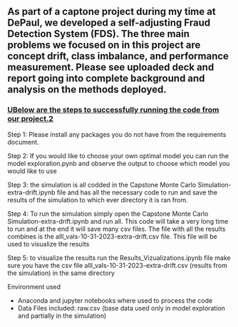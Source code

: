 ## As part of a captone project during my time at DePaul, we developed a self-adjusting Fraud Detection System (FDS). The three main problems we focused on in this project are concept drift, class imbalance, and performance measurement. Please see uploaded deck and report going into complete background and analysis on the methods deployed.

### <ins>UBelow are the steps to successfully running the code from our project.2</ins>


Step 1: Please install any packages you do not have from the requirements document.

Step 2: If you would like to choose your own optimal model you can run the model exploration.pynb and observe the output to choose which model you would like to use

Step 3: the simulation is all codded in the Capstone Monte Carlo Simulation-extra-drift.ipynb file and has all the necessary code to run and save the results of the simulation to which ever directory it is ran from. 

Step 4: To run the simulation simply open the Capstone Monte Carlo Simulation-extra-drift.ipynb and run all. This code will take a very long time to run and at the end it will save many csv files. The file with all the results combines is the alll_vals-10-31-2023-extra-drift.csv file. This file will be used to visualize the results

Step 5: to visualize the results run the Results_Vizualizations.ipynb file make sure you have the csv file alll_vals-10-31-2023-extra-drift.csv (results from the simulation) in the same directory

Environment used

-	Anaconda and jupyter notebooks where used to process the code
-	Data Files included: raw.csv (base data used only in model exploration and partially in the simulation)
